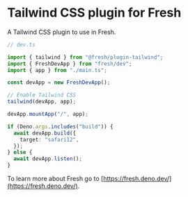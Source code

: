 # Tailwind CSS plugin for Fresh

A Tailwind CSS plugin to use in Fresh.

```ts
// dev.ts

import { tailwind } from "@fresh/plugin-tailwind";
import { FreshDevApp } from "fresh/dev";
import { app } from "./main.ts";

const devApp = new FreshDevApp();

// Enable Tailwind CSS
tailwind(devApp, app);

devApp.mountApp("/", app);

if (Deno.args.includes("build")) {
  await devApp.build({
    target: "safari12",
  });
} else {
  await devApp.listen();
}
```

To learn more about Fresh go to
[https://fresh.deno.dev/](https://fresh.deno.dev/).
